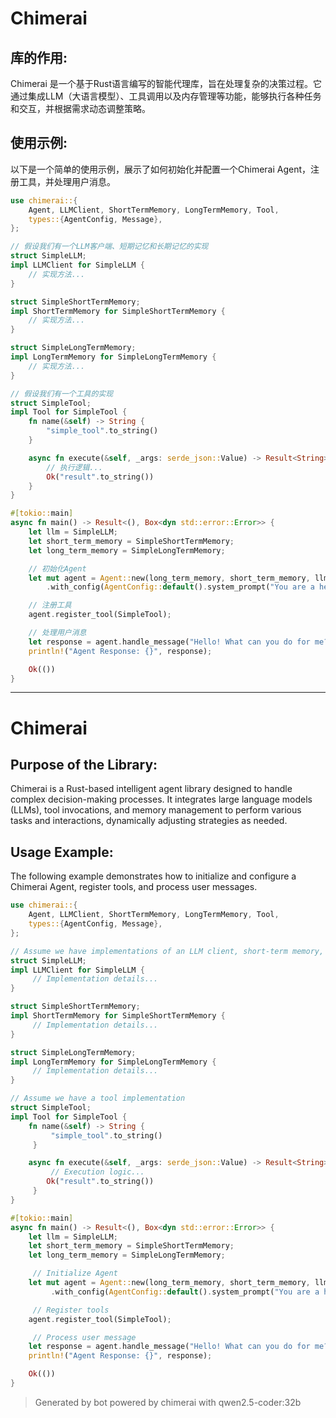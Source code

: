 # Chimerai

## 库的作用:
Chimerai 是一个基于Rust语言编写的智能代理库，旨在处理复杂的决策过程。它通过集成LLM（大语言模型）、工具调用以及内存管理等功能，能够执行各种任务和交互，并根据需求动态调整策略。

## 使用示例:
以下是一个简单的使用示例，展示了如何初始化并配置一个Chimerai Agent，注册工具，并处理用户消息。

```rust
use chimerai::{
    Agent, LLMClient, ShortTermMemory, LongTermMemory, Tool,
    types::{AgentConfig, Message},
};

// 假设我们有一个LLM客户端、短期记忆和长期记忆的实现
struct SimpleLLM;
impl LLMClient for SimpleLLM {
    // 实现方法...
}

struct SimpleShortTermMemory;
impl ShortTermMemory for SimpleShortTermMemory {
    // 实现方法...
}

struct SimpleLongTermMemory;
impl LongTermMemory for SimpleLongTermMemory {
    // 实现方法...
}

// 假设我们有一个工具的实现
struct SimpleTool;
impl Tool for SimpleTool {
    fn name(&self) -> String {
        "simple_tool".to_string()
    }

    async fn execute(&self, _args: serde_json::Value) -> Result<String> {
        // 执行逻辑...
        Ok("result".to_string())
    }
}

#[tokio::main]
async fn main() -> Result<(), Box<dyn std::error::Error>> {
    let llm = SimpleLLM;
    let short_term_memory = SimpleShortTermMemory;
    let long_term_memory = SimpleLongTermMemory;

    // 初始化Agent
    let mut agent = Agent::new(long_term_memory, short_term_memory, llm)
        .with_config(AgentConfig::default().system_prompt("You are a helpful assistant."));

    // 注册工具
    agent.register_tool(SimpleTool);

    // 处理用户消息
    let response = agent.handle_message("Hello! What can you do for me?".to_string()).await?;
    println!("Agent Response: {}", response);

    Ok(())
}
```

---

# Chimerai

## Purpose of the Library:
Chimerai is a Rust-based intelligent agent library designed to handle complex decision-making processes. It integrates large language models (LLMs), tool invocations, and memory management to perform various tasks and interactions, dynamically adjusting strategies
as needed.

## Usage Example:
The following example demonstrates how to initialize and configure a Chimerai Agent, register tools, and process user messages.

```rust
use chimerai::{
    Agent, LLMClient, ShortTermMemory, LongTermMemory, Tool,
    types::{AgentConfig, Message},
};

// Assume we have implementations of an LLM client, short-term memory, and long-term memory
struct SimpleLLM;
impl LLMClient for SimpleLLM {
     // Implementation details...
}

struct SimpleShortTermMemory;
impl ShortTermMemory for SimpleShortTermMemory {
     // Implementation details...
}

struct SimpleLongTermMemory;
impl LongTermMemory for SimpleLongTermMemory {
     // Implementation details...
}

// Assume we have a tool implementation
struct SimpleTool;
impl Tool for SimpleTool {
    fn name(&self) -> String {
         "simple_tool".to_string()
     }

    async fn execute(&self, _args: serde_json::Value) -> Result<String> {
         // Execution logic...
        Ok("result".to_string())
     }
}

#[tokio::main]
async fn main() -> Result<(), Box<dyn std::error::Error>> {
    let llm = SimpleLLM;
    let short_term_memory = SimpleShortTermMemory;
    let long_term_memory = SimpleLongTermMemory;

     // Initialize Agent
    let mut agent = Agent::new(long_term_memory, short_term_memory, llm)
         .with_config(AgentConfig::default().system_prompt("You are a helpful assistant."));

     // Register tools
    agent.register_tool(SimpleTool);

     // Process user message
    let response = agent.handle_message("Hello! What can you do for me?".to_string()).await?;
    println!("Agent Response: {}", response);

    Ok(())
}
```

> Generated by bot powered by chimerai with qwen2.5-coder:32b

